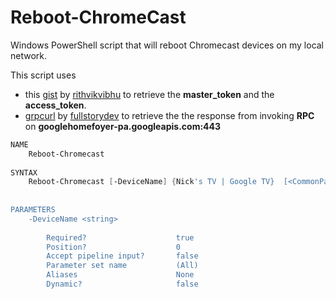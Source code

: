 # Reboot-ChromeCast
Windows PowerShell script that will reboot Chromecast devices on my local network.  
  
This script uses
   - this [gist](https://gist.github.com/rithvikvibhu/952f83ea656c6782fbd0f1645059055d) by [rithvikvibhu](https://github.com/rithvikvibhu) to retrieve the **master_token** and the **access_token**.
   - [grpcurl](https://github.com/fullstorydev/grpcurl) by [fullstorydev](https://github.com/fullstorydev) to retrieve the the response from invoking **RPC** on **googlehomefoyer-pa.googleapis.com:443**  

```ps1
NAME
    Reboot-Chromecast
    
SYNTAX
    Reboot-Chromecast [-DeviceName] {Nick's TV | Google TV}  [<CommonParameters>]
    
    
PARAMETERS
    -DeviceName <string>
        
        Required?                    true
        Position?                    0
        Accept pipeline input?       false
        Parameter set name           (All)
        Aliases                      None
        Dynamic?                     false
```  

